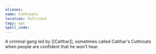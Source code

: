 ```yaml
---
aliases:
name: Cuthroats
location: fallcrest
tags: npc
spell_code:
---
```


A criminal gang led by [[Calthar]], sometimes called Calthar's Cuthroats when people are confident that he won't hear.
